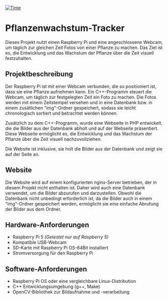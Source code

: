 [![Time](https://wakatime.com/badge/user/018dc353-a556-4a78-9feb-f5414f04187a/project/b7c71912-ed84-4618-a95c-9226fecd3eb5.svg)](https://wakatime.com/badge/user/018dc353-a556-4a78-9feb-f5414f04187a/project/b7c71912-ed84-4618-a95c-9226fecd3eb5)

# Pflanzenwachstum-Tracker

Dieses Projekt nutzt einen Raspberry Pi und eine angeschlossene Webcam, um täglich zur gleichen Zeit Fotos von einer Pflanze zu machen. Das Ziel ist es, die Entwicklung und das Wachstum der Pflanze über die Zeit visuell festzuhalten.

## Projektbeschreibung

Der Raspberry Pi ist mit einer Webcam verbunden, die so positioniert ist, dass sie eine Pflanze aufnehmen kann. Ein C++-Programm steuert die Webcam, um täglich zur festgelegten Zeit ein Foto zu machen. Die Fotos werden mit einem Zeitstempel versehen und in eine Datenbank bzw. in einem zusätlichen "img"-Ordner gespeichert, sodass sie leicht chronologisch sortiert und betrachtet werden können.

Zusätzlich zu dem C++-Programm, wurde eine Webseite in PHP entwickelt, die die Bilder aus der Datenbank abholt und auf der Webseite präsentiert. Diese Webseite ermöglicht es, die Entwicklung und das Wachstum der Pflanze über die Zeit visuell nachzuvollziehen.

Die Website ist inklusive, sie holt die Bilder aus der Datenbank und zeigt sie auf der Seite an.

## Website

Die Website wird auf einem konfigurierten nginx-Server betrieben, der in diesem Projekt nicht enthalten ist. Daher wird auch eine Datenbank verwendet, um die Bilder abzurufen und darzustellen. Obwohl die Datenbank nicht unbedingt erforderlich ist, da die Bilder auch in einem "img"-Ordner gespeichert werden, ermöglicht sie eine einfache Abrufung der Bilder aus dem Ordner.

## Hardware-Anforderungen

-   Raspberry Pi 5 _(Getestet nur auf Raspberry 5)_
-   Kompatible USB-Webcam
-   SD-Karte mit Raspberry Pi OS-64Bit installiert
-   Stromversorgung für den Raspberry Pi

## Software-Anforderungen

-   Raspberry Pi OS oder eine vergleichbare Linux-Distribution
-   C++ Entwicklungsumgebung (g++, Make)
-   OpenCV-Bibliothek zur Bildaufnahme und -verarbeitung

##
